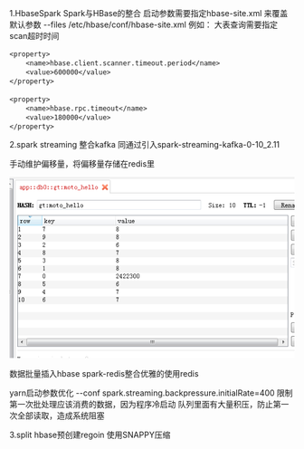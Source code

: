 1.HbaseSpark  Spark与HBase的整合  启动参数需要指定hbase-site.xml 来覆盖默认参数   --files /etc/hbase/conf/hbase-site.xml
例如：
大表查询需要指定 scan超时时间

    <property>
        <name>hbase.client.scanner.timeout.period</name>
        <value>600000</value>
    </property>

    <property>
        <name>hbase.rpc.timeout</name>
        <value>180000</value>
    </property>

2.spark streaming 整合kafka    同通过引入spark-streaming-kafka-0-10_2.11      

手动维护偏移量，将偏移量存储在redis里

![image](https://github.com/jcl10086/demo/blob/master/src/main/resources/redis.png)

数据批量插入hbase  spark-redis整合优雅的使用redis

yarn启动参数优化 --conf spark.streaming.backpressure.initialRate=400  限制第一次批处理应该消费的数据，因为程序冷启动 队列里面有大量积压，防止第一次全部读取，造成系统阻塞


3.split   hbase预创建regoin 使用SNAPPY压缩
